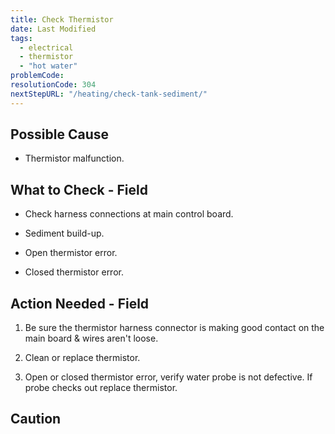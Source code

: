 ```yaml
---
title: Check Thermistor
date: Last Modified 
tags:
  - electrical
  - thermistor
  - "hot water"
problemCode:
resolutionCode: 304
nextStepURL: "/heating/check-tank-sediment/"
---
```

## Possible Cause

- Thermistor malfunction.

## What to Check - Field

- Check harness connections at main control board.

- Sediment build-up.

- Open thermistor error.

- Closed thermistor error.

## Action Needed - Field

1) Be sure the thermistor harness connector is making good contact on the main board & wires aren't loose.

2) Clean or replace thermistor.

3) Open or closed thermistor error, verify water probe is not defective. If probe checks out replace thermistor.

## Caution
